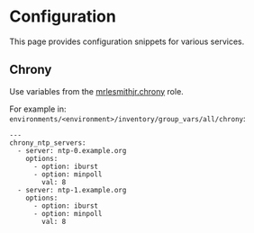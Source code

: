 # Configuration

This page provides configuration snippets for various services.

## Chrony

Use variables from the [mrlesmithjr.chrony](https://github.com/mrlesmithjr/ansible-chrony) role.

For example in: `environments/<environment>/inventory/group_vars/all/chrony`:

```
---
chrony_ntp_servers:
  - server: ntp-0.example.org
    options:
      - option: iburst
      - option: minpoll
        val: 8
  - server: ntp-1.example.org
    options:
      - option: iburst
      - option: minpoll
        val: 8

```
